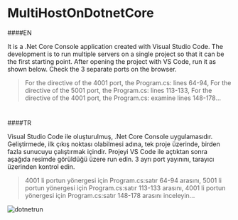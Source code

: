 # MultiHostOnDotnetCore

####EN

It is a .Net Core Console application created with Visual Studio Code.
The development is to run multiple servers on a single project so that it can be the first starting point.
After opening the project with VS Code, run it as shown below. Check the 3 separate ports on the browser.

> For the directive of the 4001 port, the Program.cs: lines 64-94,
> For the directive of the 5001 port, the Program.cs: lines 113-133,
> For the directive of the 4001 port, the Program.cs: examine lines 148-178...

#
####TR

Visual Studio Code ile oluşturulmuş, .Net Core Console uygulamasıdır. 
Geliştirmede, ilk çıkış noktası olabilmesi adına, tek proje üzerinde, birden fazla sunucuyu çalıştırmak içindir.
Projeyi VS Code ile açtıktan sonra aşağıda resimde görüldüğü üzere run edin. 3 ayrı port yayınını, tarayıcı üzerinden kontrol edin.

> 4001 li portun yönergesi için Program.cs:satır 64-94 arasını,
> 5001 li portun yönergesi için Program.cs:satır 113-133 arasını,
> 4001 li portun yönergesi için Program.cs:satır 148-178 arasını inceleyin...

![dotnetrun](https://i.imgyukle.com/2019/12/27/VQBcpf.jpg)
